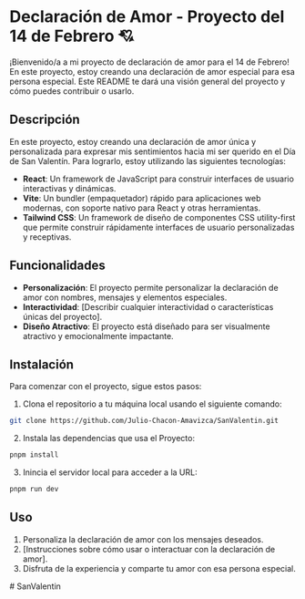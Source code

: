 # Declaración de Amor - Proyecto del 14 de Febrero 💘

¡Bienvenido/a a mi proyecto de declaración de amor para el 14 de Febrero! En este proyecto, estoy creando una declaración de amor especial para esa persona especial. Este README te dará una visión general del proyecto y cómo puedes contribuir o usarlo.

## Descripción

En este proyecto, estoy creando una declaración de amor única y personalizada para expresar mis sentimientos hacia mi ser querido en el Día de San Valentín. Para lograrlo, estoy utilizando las siguientes tecnologías:

- **React**: Un framework de JavaScript para construir interfaces de usuario interactivas y dinámicas.
- **Vite**: Un bundler (empaquetador) rápido para aplicaciones web modernas, con soporte nativo para React y otras herramientas.
- **Tailwind CSS**: Un framework de diseño de componentes CSS utility-first que permite construir rápidamente interfaces de usuario personalizadas y receptivas.

## Funcionalidades

- **Personalización**: El proyecto permite personalizar la declaración de amor con nombres, mensajes y elementos especiales.
- **Interactividad**: [Describir cualquier interactividad o características únicas del proyecto].
- **Diseño Atractivo**: El proyecto está diseñado para ser visualmente atractivo y emocionalmente impactante.

## Instalación

Para comenzar con el proyecto, sigue estos pasos:

1. Clona el repositorio a tu máquina local usando el siguiente comando:

```bash
git clone https://github.com/Julio-Chacon-Amavizca/SanValentin.git
```

2. Instala las dependencias que usa el Proyecto:
```bash
pnpm install
```

3. Inincia el servidor local para acceder a la URL:
```bash
pnpm run dev
```

## Uso

1. Personaliza la declaración de amor con los mensajes deseados.
2. [Instrucciones sobre cómo usar o interactuar con la declaración de amor].
3. Disfruta de la experiencia y comparte tu amor con esa persona especial.


#   S a n V a l e n t i n  
 